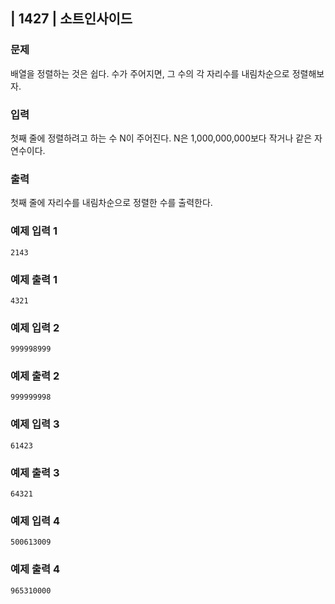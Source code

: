 ## | 1427 | 소트인사이드

### 문제

배열을 정렬하는 것은 쉽다. 수가 주어지면, 그 수의 각 자리수를 내림차순으로 정렬해보자.

### 입력

첫째 줄에 정렬하려고 하는 수 N이 주어진다. N은 1,000,000,000보다 작거나 같은 자연수이다.

### 출력

첫째 줄에 자리수를 내림차순으로 정렬한 수를 출력한다.

### 예제 입력 1

```
2143
```

### 예제 출력 1

```
4321
```

### 예제 입력 2

```
999998999
```

### 예제 출력 2

```
999999998
```

### 예제 입력 3

```
61423
```

### 예제 출력 3

```
64321
```

### 예제 입력 4

```
500613009
```

### 예제 출력 4

```
965310000
```
